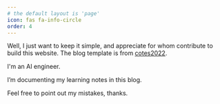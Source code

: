 ```yaml
---
# the default layout is 'page'
icon: fas fa-info-circle
order: 4
---
```


<!-- > Add Markdown syntax content to file `_tabs/about.md`{: .filepath } and it will show up on this page.
{: .prompt-tip } -->

Well, I just want to keep it simple, and appreciate for whom contribute to build this website. The blog template is from [cotes2022](https://github.com/cotes2020/jekyll-theme-chirpy). 

I'm an AI engineer.

I’m documenting my learning notes in this blog.

Feel free to point out my mistakes, thanks.
